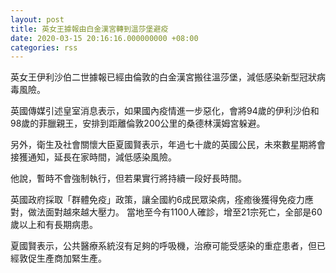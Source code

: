 ```yaml
---
layout: post
title: 英女王據報由白金漢宮轉到溫莎堡避疫
date: 2020-03-15 20:16:16.000000000 +08:00
categories: rss
---
```


英女王伊利沙伯二世據報已經由倫敦的白金漢宮搬往溫莎堡，減低感染新型冠狀病毒風險。

英國傳媒引述皇室消息表示，如果國內疫情進一步惡化，會將94歲的伊利沙伯和98歲的菲臘親王，安排到距離倫敦200公里的桑德林漢姆宮躲避。

另外，衛生及社會關懷大臣夏國賢表示，年過七十歲的英國公民，未來數星期將會接獲通知，延長在家時間，減低感染風險。

他說，暫時不會強制執行，但若果實行將持續一段好長時間。

英國政府採取「群體免疫」政策，讓全國約6成民眾染病，痊癒後獲得免疫力應對，做法面對越來越大壓力。
當地至今有1100人確診，增至21宗死亡，全部是60歲以上和有長期病患。

夏國賢表示，公共醫療系統沒有足夠的呼吸機，治療可能受感染的重症患者，但已經敦促生產商加緊生產。
